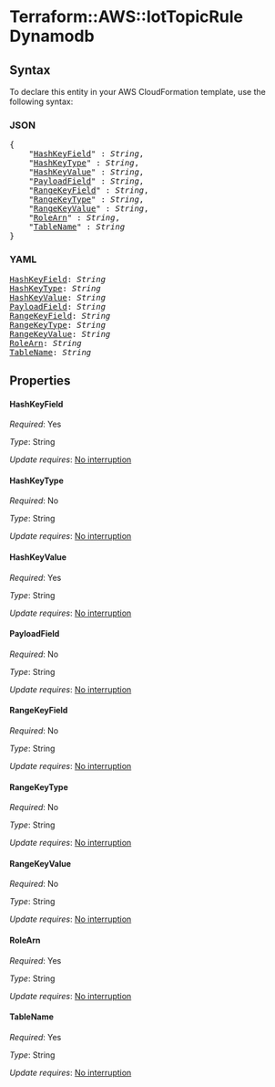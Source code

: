 # Terraform::AWS::IotTopicRule Dynamodb

## Syntax

To declare this entity in your AWS CloudFormation template, use the following syntax:

### JSON

<pre>
{
    "<a href="#hashkeyfield" title="HashKeyField">HashKeyField</a>" : <i>String</i>,
    "<a href="#hashkeytype" title="HashKeyType">HashKeyType</a>" : <i>String</i>,
    "<a href="#hashkeyvalue" title="HashKeyValue">HashKeyValue</a>" : <i>String</i>,
    "<a href="#payloadfield" title="PayloadField">PayloadField</a>" : <i>String</i>,
    "<a href="#rangekeyfield" title="RangeKeyField">RangeKeyField</a>" : <i>String</i>,
    "<a href="#rangekeytype" title="RangeKeyType">RangeKeyType</a>" : <i>String</i>,
    "<a href="#rangekeyvalue" title="RangeKeyValue">RangeKeyValue</a>" : <i>String</i>,
    "<a href="#rolearn" title="RoleArn">RoleArn</a>" : <i>String</i>,
    "<a href="#tablename" title="TableName">TableName</a>" : <i>String</i>
}
</pre>

### YAML

<pre>
<a href="#hashkeyfield" title="HashKeyField">HashKeyField</a>: <i>String</i>
<a href="#hashkeytype" title="HashKeyType">HashKeyType</a>: <i>String</i>
<a href="#hashkeyvalue" title="HashKeyValue">HashKeyValue</a>: <i>String</i>
<a href="#payloadfield" title="PayloadField">PayloadField</a>: <i>String</i>
<a href="#rangekeyfield" title="RangeKeyField">RangeKeyField</a>: <i>String</i>
<a href="#rangekeytype" title="RangeKeyType">RangeKeyType</a>: <i>String</i>
<a href="#rangekeyvalue" title="RangeKeyValue">RangeKeyValue</a>: <i>String</i>
<a href="#rolearn" title="RoleArn">RoleArn</a>: <i>String</i>
<a href="#tablename" title="TableName">TableName</a>: <i>String</i>
</pre>

## Properties

#### HashKeyField

_Required_: Yes

_Type_: String

_Update requires_: [No interruption](https://docs.aws.amazon.com/AWSCloudFormation/latest/UserGuide/using-cfn-updating-stacks-update-behaviors.html#update-no-interrupt)

#### HashKeyType

_Required_: No

_Type_: String

_Update requires_: [No interruption](https://docs.aws.amazon.com/AWSCloudFormation/latest/UserGuide/using-cfn-updating-stacks-update-behaviors.html#update-no-interrupt)

#### HashKeyValue

_Required_: Yes

_Type_: String

_Update requires_: [No interruption](https://docs.aws.amazon.com/AWSCloudFormation/latest/UserGuide/using-cfn-updating-stacks-update-behaviors.html#update-no-interrupt)

#### PayloadField

_Required_: No

_Type_: String

_Update requires_: [No interruption](https://docs.aws.amazon.com/AWSCloudFormation/latest/UserGuide/using-cfn-updating-stacks-update-behaviors.html#update-no-interrupt)

#### RangeKeyField

_Required_: No

_Type_: String

_Update requires_: [No interruption](https://docs.aws.amazon.com/AWSCloudFormation/latest/UserGuide/using-cfn-updating-stacks-update-behaviors.html#update-no-interrupt)

#### RangeKeyType

_Required_: No

_Type_: String

_Update requires_: [No interruption](https://docs.aws.amazon.com/AWSCloudFormation/latest/UserGuide/using-cfn-updating-stacks-update-behaviors.html#update-no-interrupt)

#### RangeKeyValue

_Required_: No

_Type_: String

_Update requires_: [No interruption](https://docs.aws.amazon.com/AWSCloudFormation/latest/UserGuide/using-cfn-updating-stacks-update-behaviors.html#update-no-interrupt)

#### RoleArn

_Required_: Yes

_Type_: String

_Update requires_: [No interruption](https://docs.aws.amazon.com/AWSCloudFormation/latest/UserGuide/using-cfn-updating-stacks-update-behaviors.html#update-no-interrupt)

#### TableName

_Required_: Yes

_Type_: String

_Update requires_: [No interruption](https://docs.aws.amazon.com/AWSCloudFormation/latest/UserGuide/using-cfn-updating-stacks-update-behaviors.html#update-no-interrupt)

